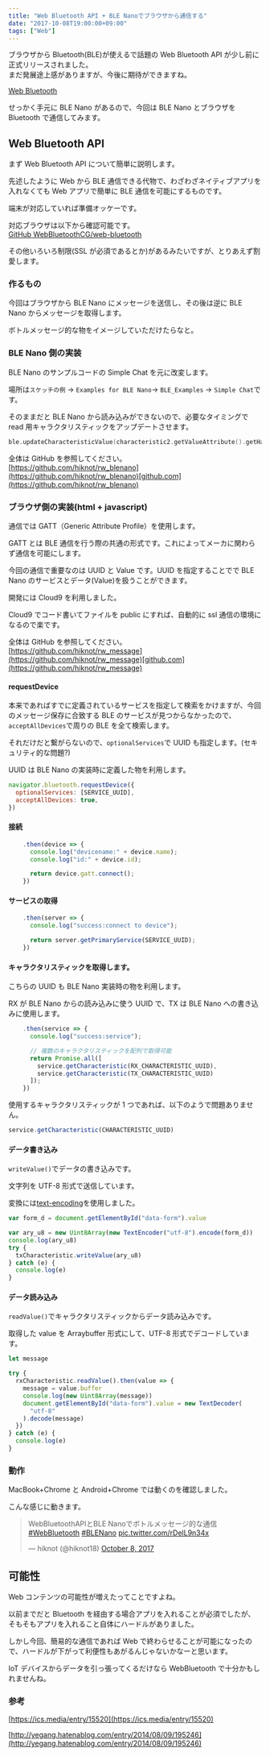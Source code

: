 ```yaml
---
title: "Web Bluetooth API + BLE Nanoでブラウザから通信する"
date: "2017-10-08T19:00:00+09:00"
tags: ["Web"]
---
```


ブラウザから Bluetooth(BLE)が使えるで話題の Web Bluetooth API が少し前に正式リリースされました。  
まだ発展途上感がありますが、今後に期待ができますね。

[Web Bluetooth](https://webbluetoothcg.github.io/web-bluetooth/)

せっかく手元に BLE Nano があるので、今回は BLE Nano とブラウザを Bluetooth で通信してみます。

## Web Bluetooth API

まず Web Bluetooth API について簡単に説明します。

先述したように Web から BLE 通信できる代物で、わざわざネイティブアプリを入れなくても Web アプリで簡単に BLE 通信を可能にするものです。

端末が対応していれば準備オッケーです。

対応ブラウザは以下から確認可能です。  
[GitHub WebBluetoothCG/web-bluetooth](https://github.com/WebBluetoothCG/web-bluetooth/blob/master/implementation-status.md)

その他いろいろ制限(SSL が必須であるとか)があるみたいですが、とりあえず割愛します。

### 作るもの

今回はブラウザから BLE Nano にメッセージを送信し、その後は逆に BLE Nano からメッセージを取得します。

ボトルメッセージ的な物をイメージしていただけたらなと。

### BLE Nano 側の実装

BLE Nano のサンプルコードの Simple Chat を元に改変します。

場所は`スケッチの例` → `Examples for BLE Nano`→ `BLE_Examples` → `Simple Chat`です。

そのままだと BLE Nano から読み込みができないので、必要なタイミングで read 用キャラクタリスティックをアップデートさせます。

```c
ble.updateCharacteristicValue(characteristic2.getValueAttribute().getHandle(), rx_buf, rx_buf_num);
```

全体は GitHub を参照してください。  
[https://github.com/hiknot/rw_blenano](https://github.com/hiknot/rw_blenano)[github.com](https://github.com/hiknot/rw_blenano)

### ブラウザ側の実装(html + javascript)

通信では GATT（Generic Attribute Profile）を使用します。

GATT とは BLE 通信を行う際の共通の形式です。これによってメーカに関わらず通信を可能にします。

今回の通信で重要なのは UUID と Value です。UUID を指定することでで BLE Nano のサービスとデータ(Value)を扱うことができます。

開発には Cloud9 を利用しました。

Cloud9 でコード書いてファイルを public にすれば、自動的に ssl 通信の環境になるので楽です。

全体は GitHub を参照してください。  
[https://github.com/hiknot/rw_message](https://github.com/hiknot/rw_message)[github.com](https://github.com/hiknot/rw_message)

#### requestDevice

本来であればすでに定義されているサービスを指定して検索をかけますが、今回のメッセージ保存に合致する BLE のサービスが見つからなかったので、`acceptAllDevices`で周りの BLE を全て検索します。

それだけだと繋がらないので、`optionalServices`で UUID も指定します。(セキュリティ的な問題?)

UUID は BLE Nano の実装時に定義した物を利用します。

```javascript
navigator.bluetooth.requestDevice({
  optionalServices: [SERVICE_UUID],
  acceptAllDevices: true,
})
```

#### 接続

```javascript
    .then(device => {
      console.log("devicename:" + device.name);
      console.log("id:" + device.id);

      return device.gatt.connect();
    })
```

#### サービスの取得

```javascript
    .then(server => {
      console.log("success:connect to device");

      return server.getPrimaryService(SERVICE_UUID);
    })
```

#### キャラクタリスティックを取得します。

こちらの UUID も BLE Nano 実装時の物を利用します。

RX が BLE Nano からの読み込みに使う UUID で、TX は BLE Nano への書き込みに使用します。

```javascript
    .then(service => {
      console.log("success:service");

      // 複数のキャラクタリスティックを配列で取得可能
      return Promise.all([
        service.getCharacteristic(RX_CHARACTERISTIC_UUID),
        service.getCharacteristic(TX_CHARACTERISTIC_UUID)
      ]);
    })
```

使用するキャラクタリスティックが 1 つであれば、以下のようで問題ありません。

```javascript
service.getCharacteristic(CHARACTERISTIC_UUID)
```

#### データ書き込み

`writeValue()`でデータの書き込みです。

文字列を UTF-8 形式で送信しています。

変換には[text-encoding](https://github.com/inexorabletash/text-encoding)を使用しました。

```javascript
var form_d = document.getElementById("data-form").value

var ary_u8 = new Uint8Array(new TextEncoder("utf-8").encode(form_d))
console.log(ary_u8)
try {
  txCharacteristic.writeValue(ary_u8)
} catch (e) {
  console.log(e)
}
```

#### データ読み込み

`readValue()`でキャラクタリスティックからデータ読み込みです。

取得した value を Arraybuffer 形式にして、UTF-8 形式でデコードしています。

```javascript
let message

try {
  rxCharacteristic.readValue().then(value => {
    message = value.buffer
    console.log(new Uint8Array(message))
    document.getElementById("data-form").value = new TextDecoder(
      "utf-8"
    ).decode(message)
  })
} catch (e) {
  console.log(e)
}
```

### 動作

MacBook+Chrome と Android+Chrome では動くのを確認しました。

こんな感じに動きます。

<blockquote class="twitter-tweet"><p lang="ja" dir="ltr">WebBluetoothAPIとBLE Nanoでボトルメッセージ的な通信 <a href="https://twitter.com/hashtag/WebBluetooth?src=hash&amp;ref_src=twsrc%5Etfw">#WebBluetooth</a> <a href="https://twitter.com/hashtag/BLENano?src=hash&amp;ref_src=twsrc%5Etfw">#BLENano</a> <a href="https://t.co/rDelL9n34x">pic.twitter.com/rDelL9n34x</a></p>&mdash; hiknot (@hiknot18) <a href="https://twitter.com/hiknot18/status/916957795835977728?ref_src=twsrc%5Etfw">October 8, 2017</a></blockquote>

## 可能性

Web コンテンツの可能性が増えたってことですよね。

以前までだと Bluetooth を経由する場合アプリを入れることが必須でしたが、そもそもアプリを入れること自体にハードルがありました。

しかし今回、簡易的な通信であれば Web で終わらせることが可能になったので、ハードルが下がって利便性もあがるんじゃないかなーと思います。

IoT デバイスからデータを引っ張ってくるだけなら WebBluetooth で十分かもしれませんね。

### 参考

[https://ics.media/entry/15520](https://ics.media/entry/15520)

[http://yegang.hatenablog.com/entry/2014/08/09/195246](http://yegang.hatenablog.com/entry/2014/08/09/195246)
